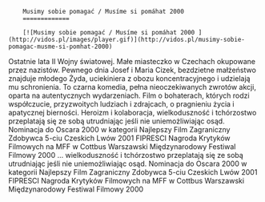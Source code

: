 
        Musimy sobie pomagać / Musíme si pomáhat 2000 
        =============
        
        [![Musimy sobie pomagać / Musíme si pomáhat 2000 ](http://vidos.pl/images/player.gif)](http://vidos.pl/musimy-sobie-pomagac-musme-si-pomhat-2000)
        
        
 Ostatnie lata II Wojny światowej. Małe miasteczko w Czechach okupowane przez nazistów. Pewnego dnia Josef i Maria Cizek, bezdzietne małżeństwo znajduje młodego Żyda, uciekiniera z obozu koncentracyjnego i udzielają mu schronienia. To czarna komedia, pełna nieoczekiwanych zwrotów akcji, oparta na autentycznych wydarzeniach. Film o bohaterach, których rodzi współczucie, przyzwoitych ludziach i zdrajcach, o pragnieniu życia i apatycznej bierności. Heroizm i kolaboracja, wielkoduszność i tchórzostwo przeplatają się ze sobą utrudniając jeśli nie uniemożliwiając osąd. Nominacja do Oscara 2000 w kategorii Najlepszy Film Zagraniczny Zdobywca 5-ciu Czeskich Lwów 2001 FIPRESCI Nagroda Krytyków Filmowych na MFF w Cottbus Warszawski Międzynarodowy Festiwal Filmowy 2000   ... wielkoduszność i tchórzostwo przeplatają się ze sobą utrudniając jeśli nie uniemożliwiając osąd. Nominacja do Oscara 2000 w kategorii Najlepszy Film Zagraniczny Zdobywca 5-ciu Czeskich Lwów 2001 FIPRESCI Nagroda Krytyków Filmowych na MFF w Cottbus Warszawski Międzynarodowy Festiwal Filmowy 2000
    